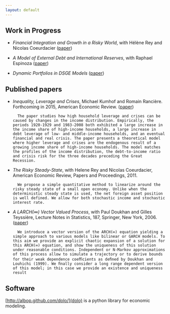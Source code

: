 ```yaml
---
layout: default
---
```


## Work in Progress

- _Financial Integration and Growth in a Risky World_, with Hélène Rey and Nicolas Coeurdacier ([paper](files/papers/financial_integration.pdf))

- _A Model of External Debt and International Reserves_, with Raphael Espinoza  ([paper](files/papers/reserves.pdf))

- _Dynamic Portfolios in DSGE Models_ ([paper](files/papers/dynamic_portfolios.pdf))



## Published papers

- _Inequality, Leverage and Crises_, Michael Kumhof and Romain Rancière. Forthcoming in 2015, American Economic Review. ([paper](files/papers/inequalities.pdf))

        The paper studies how high household leverage and crises can be caused by changes in the income distribution. Empirically, the periods 1920-1929 and 1983-2008 both exhibited a large increase in the income share of high-income households, a large increase in debt leverage of low- and middle-income households, and an eventual financial and real crisis. The paper presents a theoretical model where higher leverage and crises are the endogenous result of a growing income share of high-income households. The model matches the profiles of the income distribution, the debt-to-income ratio and crisis risk for the three decades preceding the Great Recession.

- _The Risky Steady-State_, with Helene Rey and Nicolas Coeurdacier, American Economic Review, Papers and Proceedings, 2011.

        We propose a simple quantitative method to linearize around the risky steady state of a small open economy. Unlike when the deterministic steady state is used, the net foreign asset position is well defined. We allow for both stochastic income and stochastic interest rate.

- _A LARCH(∞) Vector Valued Process_, with Paul Doukhan and Gilles Teyssière, Lecture Notes in Statistics, 187, Springer, New York, 2006.
([paper](files/papers/dwt1.pdf))

        We introduce a vector version of the ARCH(∞) equation yielding a simple approach to various models like bilinear or GARCH models. To this aim we provide an explicit chaotic expansion of a solution for this ARCH(∞) equation, and show the uniqueness of this solution under reasonable conditions. Independent or N-Markov approximations of this process allow to simulate a trajectory or to derive bounds for their weak dependence coeﬃcients as deﬁned by Doukhan and Louhichi (1999). We ﬁnally consider a long range dependent version of this model; in this case we provide an existence and uniqueness result




## Software

[http://albop.github.com/dolo/](dolo) is a python library for economic modeling.
